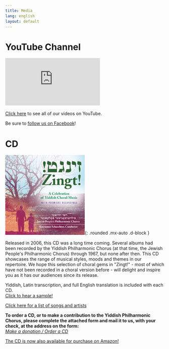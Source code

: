 ```yaml
---
title: Media
lang: english
layout: default
---
```


# YouTube Channel

<div class="video-container">
<iframe src="https://www.youtube.com/embed/?listType=playlist&list=PLWDQKhjcVIxRtz6puEFJ3nscAggDp04Nu" frameborder="0" allow="accelerometer; autoplay; encrypted-media; gyroscope; picture-in-picture" allowfullscreen class="video"></iframe></div>

[Click here](https://www.youtube.com/channel/UCbCGJxhJOEDDlHxZqhp4cgQ) to see all of our videos on YouTube.

Be sure to [follow us on Facebook](https://www.facebook.com/thejppc/)!

# CD

<img src="img/zingt_cover.jpg" alt="Zingt, album cover" width="50%"/>{: .rounded .mx-auto .d-block }

Released in 2006, this CD was a long time coming. Several albums had been recorded by the Yiddish Philharmonic Chorus (at that time, the Jewish People's Philharmonic Chorus) through 1967, but none after then. This CD showcases the range of musical styles, moods and themes in our repertoire. We hope this selection of choral gems in "Zingt!" - most of which have not been recorded in a choral version before - will delight and inspire you as it has our audiences since its release.

Yiddish, Latin transcription, and full English translation is included with each CD.  
[Click to hear a sample!](attachments/vaserl_clip.mp3)

[Click here for a list of songs and artists](zingt.html)

**To order a CD, or to make a contribution to the Yiddish Philharmonic Chorus, please complete the attached form and mail it to us, with your check, at the address on the form:**  
[*Make a donation / Order a CD*](attachments/cdorderflyerfinal_14.pdf)

[The CD is now also available for purchase on Amazon!](http://www.amazon.com/Zingt-Celebration-Yiddish-Choral-Music/dp/B0015I2X4M/ref=sr_1_1?ie=UTF8&qid=1404178145&sr=8-1&keywords=zingt)
